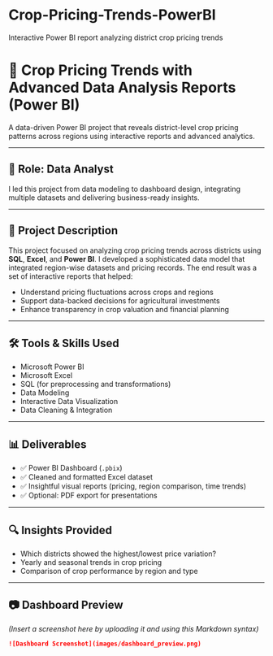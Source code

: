 # Crop-Pricing-Trends-PowerBI
Interactive Power BI report analyzing district crop pricing trends
# 🌾 Crop Pricing Trends with Advanced Data Analysis Reports (Power BI)

A data-driven Power BI project that reveals district-level crop pricing patterns across regions using interactive reports and advanced analytics.

---

## 👤 Role: Data Analyst

I led this project from data modeling to dashboard design, integrating multiple datasets and delivering business-ready insights.

---

## 📌 Project Description

This project focused on analyzing crop pricing trends across districts using **SQL**, **Excel**, and **Power BI**. I developed a sophisticated data model that integrated region-wise datasets and pricing records. The end result was a set of interactive reports that helped:

- Understand pricing fluctuations across crops and regions
- Support data-backed decisions for agricultural investments
- Enhance transparency in crop valuation and financial planning

---

## 🛠️ Tools & Skills Used

- Microsoft Power BI
- Microsoft Excel
- SQL (for preprocessing and transformations)
- Data Modeling
- Interactive Data Visualization
- Data Cleaning & Integration

---

## 📊 Deliverables

- ✅ Power BI Dashboard (`.pbix`)
- ✅ Cleaned and formatted Excel dataset
- ✅ Insightful visual reports (pricing, region comparison, time trends)
- ✅ Optional: PDF export for presentations

---

## 🔍 Insights Provided

- Which districts showed the highest/lowest price variation?
- Yearly and seasonal trends in crop pricing
- Comparison of crop performance by region and type

---

## 📷 Dashboard Preview

*(Insert a screenshot here by uploading it and using this Markdown syntax)*

```markdown
![Dashboard Screenshot](images/dashboard_preview.png)
